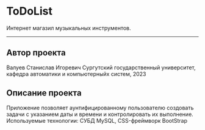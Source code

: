 # ToDoList
Интернет магазил музыкальных инструментов.
***
## Автор проекта
Валуев Станислав Игоревич
Сургутский государственный университет, кафедра автоматики и компьютерныйх систем, 2023
## Описание проекта
Приложение позволяет аунтифицированному пользователю создовать задачи с указанием даты и времени и контролировать их выполнение.
Используемые технологии: СУБД MySQL, CSS-фреймворк BootStrap
